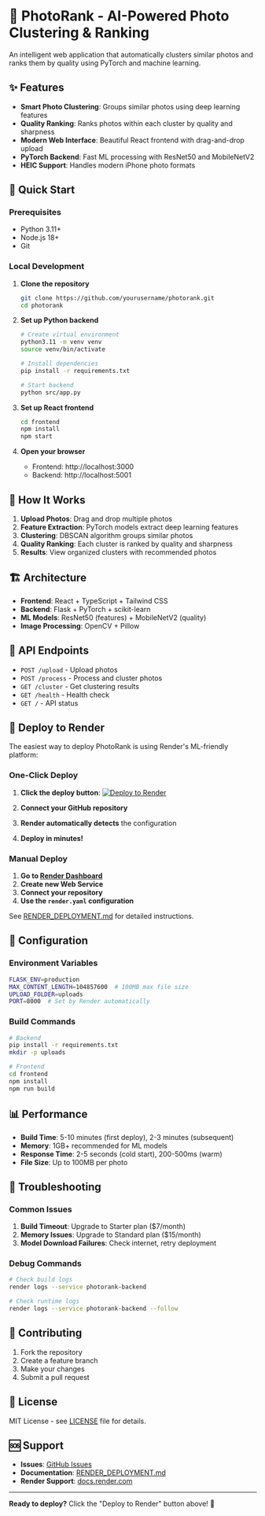 # 🧹 PhotoRank - AI-Powered Photo Clustering & Ranking

An intelligent web application that automatically clusters similar photos and ranks them by quality using PyTorch and machine learning.

## ✨ Features

- **Smart Photo Clustering**: Groups similar photos using deep learning features
- **Quality Ranking**: Ranks photos within each cluster by quality and sharpness
- **Modern Web Interface**: Beautiful React frontend with drag-and-drop upload
- **PyTorch Backend**: Fast ML processing with ResNet50 and MobileNetV2
- **HEIC Support**: Handles modern iPhone photo formats

## 🚀 Quick Start

### Prerequisites
- Python 3.11+
- Node.js 18+
- Git

### Local Development

1. **Clone the repository**
   ```bash
   git clone https://github.com/yourusername/photorank.git
   cd photorank
   ```

2. **Set up Python backend**
   ```bash
   # Create virtual environment
   python3.11 -m venv venv
   source venv/bin/activate
   
   # Install dependencies
   pip install -r requirements.txt
   
   # Start backend
   python src/app.py
   ```

3. **Set up React frontend**
   ```bash
   cd frontend
   npm install
   npm start
   ```

4. **Open your browser**
   - Frontend: http://localhost:3000
   - Backend: http://localhost:5001

## 🎯 How It Works

1. **Upload Photos**: Drag and drop multiple photos
2. **Feature Extraction**: PyTorch models extract deep learning features
3. **Clustering**: DBSCAN algorithm groups similar photos
4. **Quality Ranking**: Each cluster is ranked by quality and sharpness
5. **Results**: View organized clusters with recommended photos

## 🏗️ Architecture

- **Frontend**: React + TypeScript + Tailwind CSS
- **Backend**: Flask + PyTorch + scikit-learn
- **ML Models**: ResNet50 (features) + MobileNetV2 (quality)
- **Image Processing**: OpenCV + Pillow

## 📡 API Endpoints

- `POST /upload` - Upload photos
- `POST /process` - Process and cluster photos
- `GET /cluster` - Get clustering results
- `GET /health` - Health check
- `GET /` - API status

## 🚀 Deploy to Render

The easiest way to deploy PhotoRank is using Render's ML-friendly platform:

### One-Click Deploy

1. **Click the deploy button**:
   [![Deploy to Render](https://render.com/images/deploy-to-render-button.svg)](https://render.com/deploy)

2. **Connect your GitHub repository**
3. **Render automatically detects** the configuration
4. **Deploy in minutes!**

### Manual Deploy

1. **Go to [Render Dashboard](https://dashboard.render.com/)**
2. **Create new Web Service**
3. **Connect your repository**
4. **Use the `render.yaml` configuration**

See [RENDER_DEPLOYMENT.md](RENDER_DEPLOYMENT.md) for detailed instructions.

## 🔧 Configuration

### Environment Variables

```bash
FLASK_ENV=production
MAX_CONTENT_LENGTH=104857600  # 100MB max file size
UPLOAD_FOLDER=uploads
PORT=8000  # Set by Render automatically
```

### Build Commands

```bash
# Backend
pip install -r requirements.txt
mkdir -p uploads

# Frontend
cd frontend
npm install
npm run build
```

## 📊 Performance

- **Build Time**: 5-10 minutes (first deploy), 2-3 minutes (subsequent)
- **Memory**: 1GB+ recommended for ML models
- **Response Time**: 2-5 seconds (cold start), 200-500ms (warm)
- **File Size**: Up to 100MB per photo

## 🚨 Troubleshooting

### Common Issues

1. **Build Timeout**: Upgrade to Starter plan ($7/month)
2. **Memory Issues**: Upgrade to Standard plan ($15/month)
3. **Model Download Failures**: Check internet, retry deployment

### Debug Commands

```bash
# Check build logs
render logs --service photorank-backend

# Check runtime logs
render logs --service photorank-backend --follow
```

## 🤝 Contributing

1. Fork the repository
2. Create a feature branch
3. Make your changes
4. Submit a pull request

## 📄 License

MIT License - see [LICENSE](LICENSE) file for details.

## 🆘 Support

- **Issues**: [GitHub Issues](https://github.com/yourusername/photorank/issues)
- **Documentation**: [RENDER_DEPLOYMENT.md](RENDER_DEPLOYMENT.md)
- **Render Support**: [docs.render.com](https://docs.render.com/)

---

**Ready to deploy?** Click the "Deploy to Render" button above! 🚀 
